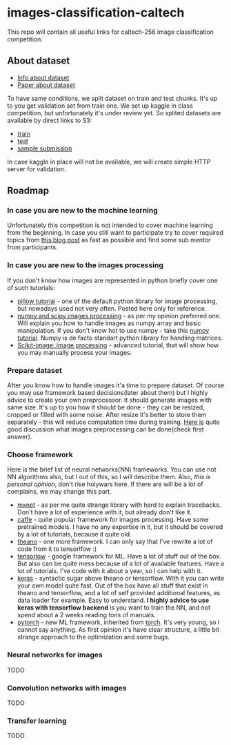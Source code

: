 # images-classification-caltech

This repo will contain all useful links for caltech-256 image classification competition.

## About dataset

- [Info about dataset](http://www.vision.caltech.edu/Image_Datasets/Caltech256/)
- [Paper about dataset](https://core.ac.uk/download/pdf/4875878.pdf)

To have same conditions, we split dataset on train and test chunks.
It's up to you get validation set from train one.
We set up kaggle in class competition, but unfortunately it's under review yet.
So splited datasets are available by direct links to S3:

- [train](https://s3-us-west-2.amazonaws.com/usdc-caltech-256/train.zip)
- [test](https://s3-us-west-2.amazonaws.com/usdc-caltech-256/test.zip)
- [sample submission](https://s3-us-west-2.amazonaws.com/usdc-caltech-256/test_example.csv)

In case kaggle in place will not be available, we will create simple HTTP server for validation.

## Roadmap

### In case you are new to the machine learning

Unfortunately this competition is not intended to cover machine learning from the beginning.
In case you still want to participate try to cover required topics from [this blog post](https://medium.com/towards-data-science/howto-became-a-computer-scientist-2ecb6e9e7835) as fast as possible and find some sub mentor from participants.

### In case you are new to the images processing

If you don't know how images are represented in python briefly cover one of such tutorials:

- [pillow tutorial](http://pillow.readthedocs.io/en/3.1.x/handbook/tutorial.html) - one of the default python library for image processing, but nowadays used not very often. Posted here only for reference.
- [numpy and scipy images processing](http://www.scipy-lectures.org/advanced/image_processing/) - as per my opinion preferred one. Will explain you how to handle images as numpy array and basic manipulation. If you don't know hot to use numpy - take this [numpy tutorial](http://www.scipy-lectures.org/intro/numpy/index.html). Numpy is de facto standart python library for handling matrices.
- [Scikit-image: image processing](http://www.scipy-lectures.org/packages/scikit-image/) - advanced tutorial, that will show how you may manually process your images.

### Prepare dataset

After you know how to handle images it'a time to prepare dataset. Of course you may use framework based decisions(later about them) but I highly advice to create your own preprocessor. It should generate images with same size. It's up to you how it should be done - they can be resized, cropped or filled with some noise. After resize it's better to store them separately - this will reduce computation time during training. [Here is](https://datascience.stackexchange.com/questions/5224/how-to-prepare-augment-images-for-neural-network) quite good discussion what images preprocessing can be done(check first answer).

### Choose framework

Here is the brief list of neural networks(NN) frameworks. You can use not NN algorithms also, but I out of this, so I will describe them. Also, *this is personal opinion*, don't rise holywars here. If there are will be a lot of complains, we may change this part.

- [mxnet](http://mxnet.io/) - as per me quite strange library with hard to explain tracebacks. Don't have a lot of experience with it, but already don't like it.
- [caffe](http://caffe.berkeleyvision.org/) - quite popular framework for images processing. Have some pretrained models. I have no any expertise in it, but it should be covered by a lot of tutorials, because it quite old.
- [theano](http://deeplearning.net/software/theano/) - one more framework. I can only say that I've rewrite a lot of code from it to tensorlfow :)
- [tensorlow](https://www.tensorflow.org/) - google framework for ML. Have a lot of stuff out of the box. But also can be quite mess because of a lot of available features. Have a lot of tutorials. I've code with it about a year, so I can help with it.
- [keras](https://keras.io/) - syntactic sugar above theano or tensorflow. With it you can write your own model quite fast. Out of the box have all stuff that exist in theano and tensorflow, and a lot of self provided additional features, as data loader for example. Easy to understand. **I highly advice to use keras with tensorflow backend** is you want to train the NN, and not spend about a 2 weeks reading tons of manuals.
- [pytorch](http://pytorch.org/) - new ML framework, inherited from [torch](http://torch.ch/). It's very young, so I cannot say anything. As first opinion it's have clear structure, a little bit strange approach to the optimization and some bugs. 

### Neural networks for images

TODO

### Convolution networks with images

TODO

### Transfer learning

TODO
